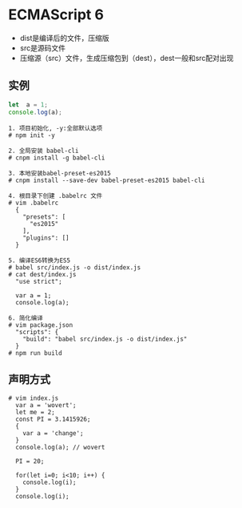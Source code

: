 # ECMAScript 6

- dist是编译后的文件，压缩版
- src是源码文件
- 压缩源（src）文件，生成压缩包到（dest），dest一般和src配对出现

## 实例

``` js
let  a = 1;
console.log(a);
```

``` shell
1. 项目初始化, -y:全部默认选项
# npm init -y

2. 全局安装 babel-cli
# cnpm install -g babel-cli

3. 本地安装babel-preset-es2015
# cnpm install --save-dev babel-preset-es2015 babel-cli

4. 根目录下创建 .babelrc 文件
# vim .babelrc
  {
    "presets": [
      "es2015"
    ],
    "plugins": []
  }

5. 编译ES6转换为ES5
# babel src/index.js -o dist/index.js
# cat dest/index.js
  "use strict";

  var a = 1;
  console.log(a);

6. 简化编译
# vim package.json
  "scripts": {
    "build": "babel src/index.js -o dist/index.js"
  }
# npm run build
```

## 声明方式

``` shell
# vim index.js
  var a = 'wovert';
  let me = 2;
  const PI = 3.1415926;
  {
    var a = 'change';
  }
  console.log(a); // wovert

  PI = 20;

  for(let i=0; i<10; i++) {
    console.log(i);
  }
  console.log(i);
```

